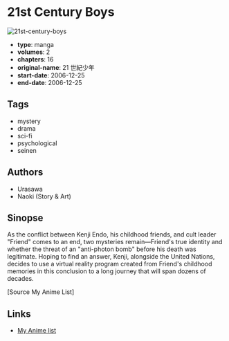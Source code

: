 # 21st Century Boys

![21st-century-boys](https://cdn.myanimelist.net/images/manga/2/54415.jpg)

-   **type**: manga
-   **volumes**: 2
-   **chapters**: 16
-   **original-name**: 21 世紀少年
-   **start-date**: 2006-12-25
-   **end-date**: 2006-12-25

## Tags

-   mystery
-   drama
-   sci-fi
-   psychological
-   seinen

## Authors

-   Urasawa
-   Naoki (Story & Art)

## Sinopse

As the conflict between Kenji Endo, his childhood friends, and cult leader "Friend" comes to an end, two mysteries remain—Friend's true identity and whether the threat of an "anti-photon bomb" before his death was legitimate. Hoping to find an answer, Kenji, alongside the United Nations, decides to use a virtual reality program created from Friend's childhood memories in this conclusion to a long journey that will span dozens of decades.

[Source My Anime List]

## Links

-   [My Anime list](https://myanimelist.net/manga/743/21st_Century_Boys)
